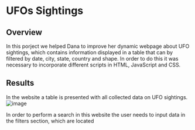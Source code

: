 # UFOs Sightings

## Overview
In this porject we helped Dana to improve her dynamic webpage about UFO sightings, which contains information displayed in a table that can by filtered by date, city, state, country and shape. In order to do this it was necessary to incorporate different scripts in HTML, JavaScript and CSS.

## Results
In the website a table is presented with all collected data on UFO sightings. 
![image](https://user-images.githubusercontent.com/90527315/156905223-5eec1229-12fa-4dc9-b87f-c25bcf552ce3.png)

In order to perform a search in this website the user needs to input data in the filters section, which are located 
